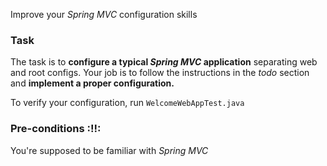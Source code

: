 Improve your *Spring MVC* configuration skills
### Task
The task is to **configure a typical *Spring MVC* application** separating web and root configs. Your job is to follow 
the instructions in the *todo* section and **implement a proper configuration.**  

To verify your configuration, run `WelcomeWebAppTest.java`

 
### Pre-conditions :!!:
You're supposed to be familiar with *Spring MVC*

